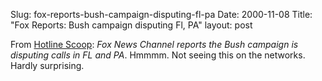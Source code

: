 Slug: fox-reports-bush-campaign-disputing-fl-pa
Date: 2000-11-08
Title: "Fox Reports: Bush campaign disputing Fl, PA"
layout: post

From <a href="http://www.hotlinescoop.com/web/content/results/">Hotline Scoop</a>: <i>Fox News Channel reports the Bush campaign is disputing calls in FL and PA</i>. Hmmmm. Not seeing this on the networks. Hardly surprising.
